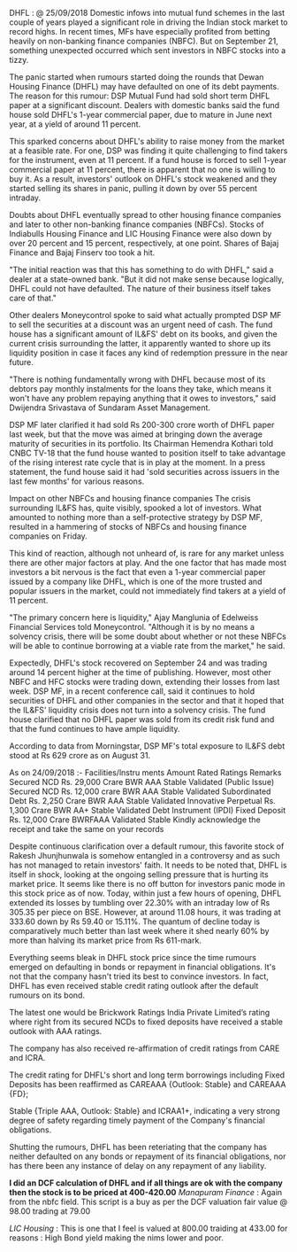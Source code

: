 DHFL :
@ 25/09/2018
Domestic infows into mutual fund schemes in the last couple of years played a significant role in driving the Indian stock market to record highs. In recent times, MFs have especially profited from betting heavily on non-banking finance companies (NBFC). But on September 21, something unexpected occurred which sent investors in NBFC stocks into a tizzy.

The panic started when rumours started doing the rounds that Dewan Housing Finance (DHFL) may have defaulted on one of its debt payments. The reason for this rumour:  DSP Mutual Fund had sold short term DHFL paper at a significant discount. Dealers with domestic banks said the fund house sold DHFL's 1-year commercial paper, due to mature in June next year, at a yield of around 11 percent.

This sparked concerns about DHFL's ability to raise money from the market at a feasible rate. For one, DSP was finding it quite challenging to find takers for the instrument, even at 11 percent. If a fund house is forced to sell 1-year commercial paper at 11 percent, there is apparent that no one is willing to buy it. As a result, investors' outlook on DHFL's stock weakened and they started selling its shares in panic, pulling it down by over 55 percent intraday.

Doubts about DHFL eventually spread to other housing finance companies and later to other non-banking finance companies (NBFCs). Stocks of Indiabulls Housing Finance and LIC Housing Finance were also down by over 20 percent and 15 percent, respectively, at one point. Shares of Bajaj Finance and Bajaj Finserv too took a hit.



"The initial reaction was that this has something to do with DHFL," said a dealer at a state-owned bank. "But it did not make sense because logically, DHFL could not have defaulted. The nature of their business itself takes care of that."

Other dealers Moneycontrol spoke to said what actually prompted DSP MF to sell the securities at a discount was an urgent need of cash. The fund house has a significant amount of IL&FS' debt on its books, and given the current crisis surrounding the latter, it apparently wanted to shore up its liquidity position in case it faces any kind of redemption pressure in the near future.

"There is nothing fundamentally wrong with DHFL because most of its debtors pay monthly instalments for the loans they take, which means it won't have any problem repaying anything that it owes to investors," said Dwijendra Srivastava of Sundaram Asset Management.

DSP MF later clarified it had sold Rs 200-300 crore worth of DHFL paper last week, but that the move was aimed at bringing down the average maturity of securities in its portfolio. Its Chairman Hemendra Kothari told CNBC TV-18 that the fund house wanted to position itself to take advantage of the rising interest rate cycle that is in play at the moment. In a press statement, the fund house said it had 'sold securities across issuers in the last few months' for various reasons.

Impact on other NBFCs and housing finance companies
The crisis surrounding IL&FS has, quite visibly, spooked a lot of investors. What amounted to nothing more than a self-protective strategy by DSP MF, resulted in a hammering of stocks of NBFCs and housing finance companies on Friday.

This kind of reaction, although not unheard of, is rare for any market unless there are other major factors at play. And the one factor that has made most investors a bit nervous is the fact that even a 1-year commercial paper issued by a company like DHFL, which is one of the more trusted and popular issuers in the market, could not immediately find takers at a yield of 11 percent.

"The primary concern here is liquidity," Ajay Manglunia of Edelweiss Financial Services told Moneycontrol. "Although it is by no means a solvency crisis, there will be some doubt about whether or not these NBFCs will be able to continue borrowing at a viable rate from the market," he said.

Expectedly, DHFL's stock recovered on September 24 and was trading around 14 percent higher at the time of publishing. However, most other NBFC and HFC stocks were trading down, extending their losses from last week. DSP MF, in a recent conference call, said it continues to hold securities of DHFL and other companies in the sector and that it hoped that the IL&FS' liquidity crisis does not turn into a solvency crisis. The fund house clarified that no DHFL paper was sold from its credit risk fund and that the fund continues to have ample liquidity.

According to data from Morningstar, DSP MF's total exposure to IL&FS debt stood at Rs 629 crore as on August 31.

As on 24/09/2018 :-
Facilities/lnstru ments Amount Rated Ratings Remarks
Secured NCD Rs. 29,000 Crare BWR AAA Stable Validated
(Public Issue)
Secured NCD Rs. 12,000 crare BWR AAA Stable Validated
Subordinated Debt Rs. 2,250 Crare BWR AAA Stable Validated
Innovative Perpetual Rs. 1,300 Crare BWR AA+ Stable Validated
Debt Instrument (IPDI)
Fixed Deposit Rs. 12,000 Crare BWRFAAA Validated
Stable
Kindly acknowledge the receipt and take the same on your records

Despite continuous clarification over a default rumour, this favorite stock of Rakesh Jhunjhunwala is somehow entangled in a controversy and as such has not managed to retain investors' faith. It needs to be noted that, DHFL is itself in shock, looking at the ongoing selling pressure that is hurting its market price. It seems like there is no off button for investors panic mode in this stock price as of now. Today, within just a few hours of opening, DHFL extended its losses by tumbling over 22.30% with an intraday low of Rs 305.35 per piece on BSE. However, at around 11.08 hours, it was trading at 333.60 down by Rs 59.40 or 15.11%. The quantum of decline today is comparatively much better than last week where it shed nearly 60% by more than halving its market price from Rs 611-mark. 
 
Everything seems bleak in DHFL stock price since the time rumours emerged on defaulting in bonds or  repayment in financial obligations.  It's not that the company hasn't tried its best to convince investors. In fact, DHFL has even received stable credit rating outlook after the default rumours on its bond. 

The latest one would be Brickwork Ratings India Private Limited’s rating where right from its secured NCDs to fixed deposits have received a stable outlook with AAA ratings. 

The company has also received re-affirmation of credit ratings from CARE and ICRA. 

The credit rating for DHFL's short and long term borrowings including Fixed Deposits has been reaffirmed as CAREAAA {Outlook: Stable} and CAREAAA {FD}; 

Stable {Triple AAA, Outlook: Stable} and ICRAA1+, indicating a very strong degree of safety regarding timely payment of the Company's financial obligations.

Shutting the rumours, DHFL has been reteriating that the company has neither defaulted on any bonds or repayment of its financial obligations, nor has there been any instance of delay on any repayment of any liability. 

**I did an DCF calculation of DHFL and if all things are ok with the company then the stock is to be priced at 400-420.00**
_Manapuram Finance_ :
Again from the nbfc field. This script is a buy as per the DCF valuation fair value @ 98.00 trading at 79.00

_LIC Housing_ :
This is one that I feel is valued at 800.00 traiding at 433.00 for reasons : High Bond yield making the nims lower and poor.
